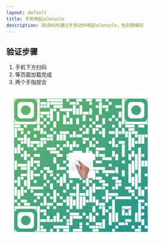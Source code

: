 ```yaml
---
layout: default
title: 手势唤起vConsole
description: 调试H5时通过手势动作唤起vConsole，告别硬编码
---
```


## 验证步骤
1. 手机下方扫码
2. 等页面加载完成
3. 两个手指捏合

![使用手机查看](qrCode.png)
